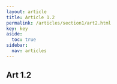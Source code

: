 ```yaml
---
layout: article
title: Article 1.2
permalink: /articles/section1/art2.html
key: key
aside:
  toc: true
sidebar:
  nav: articles
---
```


## Art 1.2

